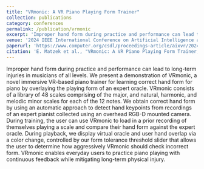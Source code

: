 ```yaml
---
title: "VRmonic: A VR Piano Playing Form Trainer"
collection: publications
category: conferences
permalink: /publication/vrmonic
excerpt: 'Improper hand form during practice and performance can lead to long-term injuries in musicians of all levels. We present a demonstration of VRmonic, a novel immersive VR-based piano trainer for learning correct hand form for piano by overlaying the playing form of an expert oracle. VRmonic consists of a library of 48 scales comprising of the major, and natural, harmonic, and melodic minor scales for each of the 12 notes. We obtain correct hand form by using an automatic approach to detect hand keypoints from recordings of an expert pianist collected using an overhead RGB-D mounted camera. During training, the user can use VRmonic to load in a prior recording of themselves playing a scale and compare their hand form against the expert oracle. During playback, we display virtual oracle and user hand overlap via a color change, controlled by our form tolerance threshold slider that allows the user to determine how aggressively VRmonic should check incorrect form. VRmonic enables everyday users to practice piano playing with continuous feedback while mitigating long-term physical injury.'
venue: '2024 IEEE International Conference on Artificial Intelligence and eXtended and Virtual Reality (AIxVR)'
paperurl: 'https://www.computer.org/csdl/proceedings-article/aixvr/2024/720200a330/1UUdT3ehXws'
citation: 'E. Matzek et al., "VRmonic: A VR Piano Playing Form Trainer," in 2024 IEEE International Conference on Artificial Intelligence and eXtended and Virtual Reality (AIxVR), Los Angeles, CA, USA, 2024, pp. 330-334, doi: 10.1109/AIxVR59861.2024.00056.'
---
```


Improper hand form during practice and performance can lead to long-term injuries in musicians of all levels. We present a demonstration of VRmonic, a novel immersive VR-based piano trainer for learning correct hand form for piano by overlaying the playing form of an expert oracle. VRmonic consists of a library of 48 scales comprising of the major, and natural, harmonic, and melodic minor scales for each of the 12 notes. We obtain correct hand form by using an automatic approach to detect hand keypoints from recordings of an expert pianist collected using an overhead RGB-D mounted camera. During training, the user can use VRmonic to load in a prior recording of themselves playing a scale and compare their hand form against the expert oracle. During playback, we display virtual oracle and user hand overlap via a color change, controlled by our form tolerance threshold slider that allows the user to determine how aggressively VRmonic should check incorrect form. VRmonic enables everyday users to practice piano playing with continuous feedback while mitigating long-term physical injury.